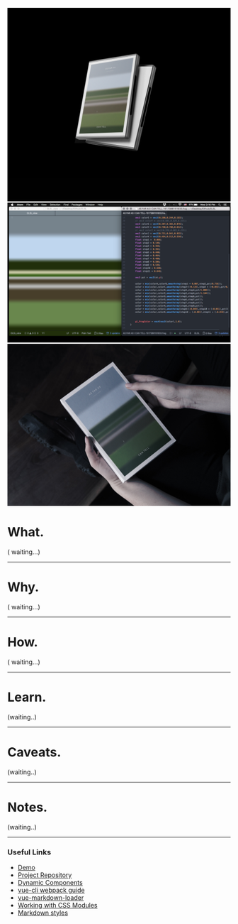 ![home](../../assets/images/as-far-as/00.jpg)
![home](../../assets/images/as-far-as/02.png)
![home](../../assets/images/as-far-as/03.jpg)



# What.
( waiting...)

------

# Why.

( waiting...)

------

# How.

( waiting...)

------
# Learn.

(waiting..)

------
# Caveats.
(waiting..)

------
# Notes.

(waiting..)

---


### Useful Links
- [Demo](https://vue-markdown-blog.netlify.com)
- [Project Repository](https://github.com/josephharveyangeles/vue-markdown-blog)
- [Dynamic Components](https://vuejs.org/v2/guide/components-dynamic-async.html#Async-Components)
- [vue-cli webpack guide](https://cli.vuejs.org/guide/webpack.html#simple-configuration)
- [vue-markdown-loader](https://github.com/QingWei-Li/vue-markdown-loader)
- [Working with CSS Modules](https://cli.vuejs.org/guide/css.html#postcss)
- [Markdown styles](http://markedstyle.com/styles)
